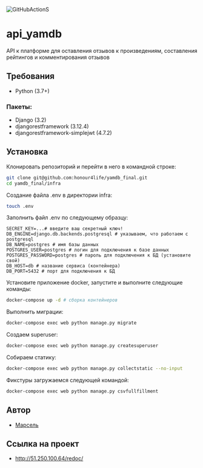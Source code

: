 ![GitHubActionS](https://github.com/honour4life/yamdb_final/actions/workflows/yamdb_workflow.yml/badge.svg)

# api_yamdb
API к платформе для оставления отзывов к произведениям, составления рейтингов и комментирования отзывов

## Требования
- Python (3.7+)

### Пакеты:
- Django (3.2)
- djangorestframework (3.12.4)
- djangorestframework-simplejwt (4.7.2)

## Установка
Клонировать репозиторий и перейти в него в командной строке:
```bash
git clone git@github.com:honour4life/yamdb_final.git
cd yamdb_final/infra
```

Создание файла .env в директории infra:
```bash
touch .env 
```

Заполнить файл .env по следующему образцу:
```
SECRET_KEY=...# введите ваш секретный ключ!
DB_ENGINE=django.db.backends.postgresql # указываем, что работаем с postgresql
DB_NAME=postgres # имя базы данных
POSTGRES_USER=postgres # логин для подключения к базе данных
POSTGRES_PASSWORD=postgres # пароль для подключения к БД (установите свой)
DB_HOST=db # название сервиса (контейнера)
DB_PORT=5432 # порт для подключения к БД
```

Установите приложение docker, запустите и выполните следующие команды:
```bash
docker-compose up -d # сборка контейнеров
```

Выполнить миграции:
```bash
docker-compose exec web python manage.py migrate
```

Создаем superuser:
```bash
docker-compose exec web python manage.py createsuperuser
```
Собираем статику:
```bash
docker-compose exec web python manage.py collectstatic --no-input
```

Фикстуры загружаемся следующей командой:
```bash
docker-compose exec web python manage.py csvfullfillment
```

## Автор
- [Марсель](https://github.com/honour4life)

## Ссылка на проект
- http://51.250.100.64/redoc/
